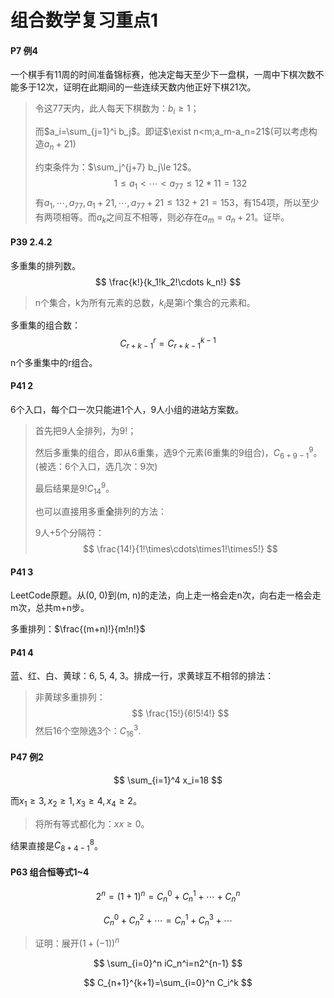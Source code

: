 # 组合数学复习重点1

#### P7 例4

一个棋手有11周的时间准备锦标赛，他决定每天至少下一盘棋，一周中下棋次数不能多于12次，证明在此期间的一些连续天数内他正好下棋21次。

> 令这77天内，此人每天下棋数为：$b_i\ge1$；
>
> 而$a_i=\sum_{j=1}^i b_j$。即证$\exist n<m;a_m-a_n=21$(可以考虑构造$a_n+21$)
>
> 约束条件为：$\sum_j^{j+7} b_j\le 12$。
> $$
> 1\le a_1< \cdots < a_{77}\le 12*11=132
> $$
> 有$a_1,\cdots,a_{77},a_1+21,\cdots,a_{77}+21\le 132+21=153$，有154项，所以至少有两项相等。而$a_k$之间互不相等，则必存在$a_m=a_n+21$。证毕。

#### P39 2.4.2

多重集的排列数。
$$
\frac{k!}{k_1!k_2!\cdots k_n!}
$$

> n个集合，k为所有元素的总数，$k_i$是第i个集合的元素和。

多重集的组合数：
$$
C_{r+k-1}^r=C_{r+k-1}^{k-1}
$$
n个多重集中的r组合。

#### P41 2

6个入口，每个口一次只能进1个人，9人小组的进站方案数。

> 首先把9人全排列，为$9!$；
>
> 然后多重集的组合，即从6重集，选9个元素(6重集的9组合)，$C_{6+9-1}^9$。(被选：6个入口，选几次：9次)
>
> 最后结果是$9!C_{14}^9$。
>
> 也可以直接用多重**全**排列的方法：
>
> 9人+5个分隔符：
> $$
> \frac{14!}{1!\times\cdots\times1!\times5!}
> $$

#### P41 3

LeetCode原题。从(0, 0)到(m, n)的走法，向上走一格会走n次，向右走一格会走m次，总共m+n步。

多重排列：$\frac{(m+n)!}{m!n!}$

#### P41 4

蓝、红、白、黄球：6, 5, 4, 3。排成一行，求黄球互不相邻的排法：

> 非黄球多重排列：
> $$
> \frac{15!}{6!5!4!}
> $$
> 然后16个空隙选3个：$C_{16}^3$.

#### P47 例2

$$
\sum_{i=1}^4 x_i=18
$$

而$x_1\ge 3,x_2\ge 1,x_3\ge 4,x_4\ge 2$。
> 将所有等式都化为：$xx \ge 0$。

结果直接是$C_{8+4-1}^8$。

#### P63 组合恒等式1~4

$$
2^n = (1+1)^n = C_n^0+C_n^1+\cdots +C_n^n
$$

$$
C_n^0+C_n^2+\cdots=C_n^1+C_n^3+\cdots
$$

> 证明：展开$(1+(-1))^n$

$$
\sum_{i=0}^n iC_n^i=n2^{n-1}
$$

$$
C_{n+1}^{k+1}=\sum_{i=0}^n C_i^k
$$


